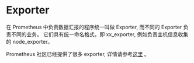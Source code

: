 # Exporter

在 Prometheus 中负责数据汇报的程序统一叫做 Exporter, 而不同的 Exporter 负责不同的业务。
它们具有统一命名格式，即 xx_exporter, 例如负责主机信息收集的 node_exporter。

Prometheus 社区已经提供了很多 exporter, 详情请参考[这里](https://prometheus.io/docs/instrumenting/exporters/#exporters-and-integrations) 。
